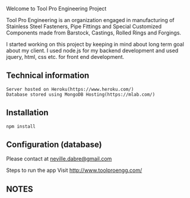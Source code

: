 Welcome to Tool Pro Engineering Project

Tool Pro Engineering is an organization engaged in manufacturing of Stainless Steel Fasteners, Pipe Fittings and Special Customized Components made from Barstock, Castings, Rolled Rings and Forgings.

I started working on this project by keeping in mind about long term goal about my client. I used node.js for my backend development and used jquery, html, css etc. for front end development.

## Technical information
	Server hosted on Heroku(https://www.heroku.com/)
	Database stored using MongoDB Hosting(https://mlab.com/)

## Installation

	npm install

## Configuration (database)
Please contact at neville.dabre@gmail.com

Steps to run the app
	Visit http://www.toolproengg.com/

## NOTES

